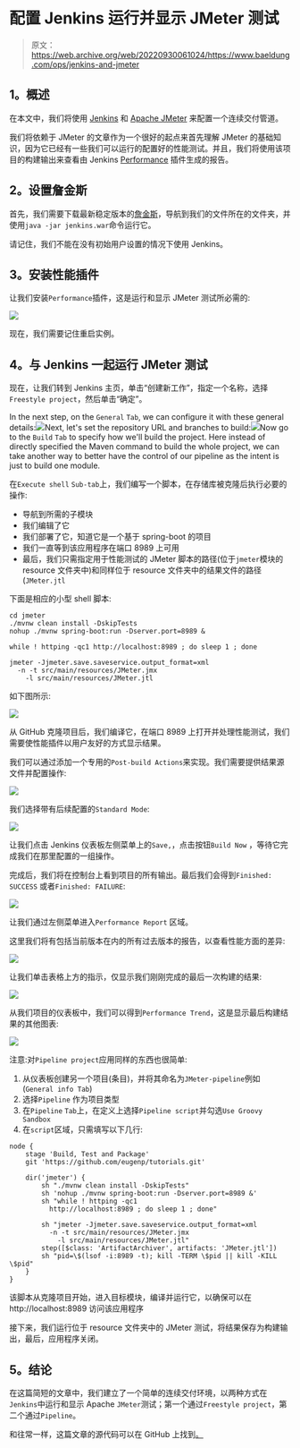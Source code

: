 # 配置 Jenkins 运行并显示 JMeter 测试

> 原文：<https://web.archive.org/web/20220930061024/https://www.baeldung.com/ops/jenkins-and-jmeter>

## **1。概述**

在本文中，我们将使用 [Jenkins](https://web.archive.org/web/20220524124829/https://jenkins.io/) 和 [Apache JMeter](https://web.archive.org/web/20220524124829/https://jmeter.apache.org/) 来配置一个连续交付管道。

我们将依赖于 JMeter 的文章作为一个很好的起点来首先理解 JMeter 的基础知识，因为它已经有一些我们可以运行的配置好的性能测试。并且，我们将使用该项目的构建输出来查看由 Jenkins [Performance](https://web.archive.org/web/20220524124829/https://plugins.jenkins.io/performance/) 插件生成的报告。

## **2。设置詹金斯**

首先，我们需要下载最新稳定版本的[詹金斯](https://web.archive.org/web/20220524124829/https://jenkins.io/download/)，导航到我们的文件所在的文件夹，并使用`java -jar jenkins.war`命令运行它。

请记住，我们不能在没有初始用户设置的情况下使用 Jenkins。

## **3。安装性能插件**

让我们安装`Performance`插件，这是运行和显示 JMeter 测试所必需的:

[![](img/ab3f97c9ee55f9162f5981a95f5ddb45.png)](/web/20220524124829/https://www.baeldung.com/wp-content/uploads/2017/12/install-performance-plugin.png)

现在，我们需要记住重启实例。

## **4。与 Jenkins 一起运行 JMeter 测试**

现在，让我们转到 Jenkins 主页，单击“创建新工作”，指定一个名称，选择`Freestyle project`，然后单击“确定”。

In the next step, on the `General` `Tab`, we can configure it with these general details:[![](img/cea26025f97f3d9225a6be4394bdc716.png)](/web/20220524124829/https://www.baeldung.com/wp-content/uploads/2017/12/General_info_image.png)Next, let's set the repository URL and branches to build:[![](img/29f3e8cc270887e086cf3ff81cb03733.png)](/web/20220524124829/https://www.baeldung.com/wp-content/uploads/2017/12/Source_code_mangement.png)Now go to the `Build` `Tab` to specify how we'll build the project. Here instead of directly specified the Maven command to build the whole project, we can take another way to better have the control of our pipeline as the intent is just to build one module.

在`Execute shell` `Sub-tab`上，我们编写一个脚本，在存储库被克隆后执行必要的操作:

*   导航到所需的子模块
*   我们编辑了它
*   我们部署了它，知道它是一个基于 spring-boot 的项目
*   我们一直等到该应用程序在端口 8989 上可用
*   最后，我们只需指定用于性能测试的 JMeter 脚本的路径(位于`jmeter`模块的 resource 文件夹中)和同样位于 resource 文件夹中的结果文件的路径(`JMeter.jtl`

下面是相应的小型 shell 脚本:

```
cd jmeter
./mvnw clean install -DskipTests
nohup ./mvnw spring-boot:run -Dserver.port=8989 &

while ! httping -qc1 http://localhost:8989 ; do sleep 1 ; done

jmeter -Jjmeter.save.saveservice.output_format=xml 
  -n -t src/main/resources/JMeter.jmx 
    -l src/main/resources/JMeter.jtl
```

如下图所示:

[![](img/cc2ddf9fd9b0085ca3f743f039774ee7.png)](/web/20220524124829/https://www.baeldung.com/wp-content/uploads/2017/12/Build_command.png)

从 GitHub 克隆项目后，我们编译它，在端口 8989 上打开并处理性能测试，我们需要使性能插件以用户友好的方式显示结果。

我们可以通过添加一个专用的`Post-build Actions`来实现。我们需要提供结果源文件并配置操作:

[![](img/c7ccaf302e747f670a1b52121e5a14e8.png)](/web/20220524124829/https://www.baeldung.com/wp-content/uploads/2017/12/Publish_performance_testresult_1.png)

我们选择带有后续配置的`Standard Mode`:

[![](img/3dfbca17f839e62db86263696cf45cbd.png)](/web/20220524124829/https://www.baeldung.com/wp-content/uploads/2017/12/Publish_performance_testresult_2.png)

让我们点击 Jenkins 仪表板左侧菜单上的`Save,`，点击按钮`Build Now` ，等待它完成我们在那里配置的一组操作。

完成后，我们将在控制台上看到项目的所有输出。最后我们会得到`Finished: SUCCESS` 或者`Finished: FAILURE`:

[![](img/14db0c66bb7bf0ee8737dddbde358c72.png)](/web/20220524124829/https://www.baeldung.com/wp-content/uploads/2017/12/Failed_build.png)

让我们通过左侧菜单进入`Performance Report` 区域。

这里我们将有包括当前版本在内的所有过去版本的报告，以查看性能方面的差异:

[![](img/b87891263c29c03280eb7e6ca96f63a3.png)](/web/20220524124829/https://www.baeldung.com/wp-content/uploads/2017/12/Performance_test_report.png)

让我们单击表格上方的指示，仅显示我们刚刚完成的最后一次构建的结果:

[![](img/744fb8f381874b336cb272437c553e84.png)](/web/20220524124829/https://www.baeldung.com/wp-content/uploads/2017/12/Performance_test_report_last.png)

从我们项目的仪表板中，我们可以得到`Performance Trend`，这是显示最后构建结果的其他图表:

[![](img/c6d0ca963ff324a0a9aaff124a9ada3e.png)](/web/20220524124829/https://www.baeldung.com/wp-content/uploads/2017/12/Performance_trend.png)

注意:对`Pipeline project`应用同样的东西也很简单:

1.  从仪表板创建另一个项目(条目)，并将其命名为`JMeter-pipeline`例如(`General info Tab`)
2.  选择`Pipeline` 作为项目类型
3.  在`Pipeline` `Tab`上，在定义上选择`Pipeline script`并勾选`Use Groovy Sandbox`
4.  在`script`区域，只需填写以下几行:

```
node {
    stage 'Build, Test and Package'
    git 'https://github.com/eugenp/tutorials.git'

    dir('jmeter') {
        sh "./mvnw clean install -DskipTests"
        sh 'nohup ./mvnw spring-boot:run -Dserver.port=8989 &'
        sh "while ! httping -qc1
          http://localhost:8989 ; do sleep 1 ; done"

        sh "jmeter -Jjmeter.save.saveservice.output_format=xml
          -n -t src/main/resources/JMeter.jmx 
            -l src/main/resources/JMeter.jtl"
        step([$class: 'ArtifactArchiver', artifacts: 'JMeter.jtl'])
        sh "pid=\$(lsof -i:8989 -t); kill -TERM \$pid || kill -KILL \$pid"
    }
} 
```

该脚本从克隆项目开始，进入目标模块，编译并运行它，以确保可以在 http://localhost:8989 访问该应用程序

接下来，我们运行位于 resource 文件夹中的 JMeter 测试，将结果保存为构建输出，最后，应用程序关闭。

## **5。结论**

在这篇简短的文章中，我们建立了一个简单的连续交付环境，以两种方式在`Jenkins`中运行和显示 Apache `JMeter`测试；第一个通过`Freestyle project`，第二个通过`Pipeline`。

和往常一样，这篇文章的源代码可以在 GitHub 上找到[。](https://web.archive.org/web/20220524124829/https://github.com/eugenp/tutorials/tree/master/jmeter)